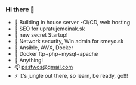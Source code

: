 ### Hi there 👋

<!--
**pastwos/pastwos** is a ✨ _special_ ✨ repository because its `README.md` (this file) appears on your GitHub profile.

Here are some ideas to get you started:

- 🔭 I’m currently working on ...
- 🌱 I’m currently learning ...
- 👯 I’m looking to collaborate on ...
- 🤔 I’m looking for help with ...
- 💬 Ask me about ...
- 📫 How to reach me: ...
- 😄 Pronouns: ...
- ⚡ Fun fact: ...
-->
- 🔭 Building in house server -CI/CD, web hosting
- 🔭 SEO for upratujemeinak.sk
- 🔭 new secret Startup!
- 🔭 Network security, Win admin for smeyo.sk
- 🌱 Ansible, AWX, Docker
- 🤔 Docker ftp+php+mysql+apache
- 💬 Anything!
- 📫 pastwos@gmail.com
- ⚡ It's jungle out there, so learn, be ready, go!!!
